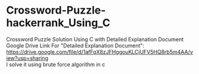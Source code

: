 # Crossword-Puzzle-hackerrank_Using_C
Crossword Puzzle Solution Using C with Detailed Explanation Document  
Google Drive Link For "Detailed Explanation Document":  
https://drive.google.com/file/d/1afFqX8zJFHggouKLCjUFV5HQ8rb5m4AA/view?usp=sharing  
I solve it using brute force algorithm in c  
